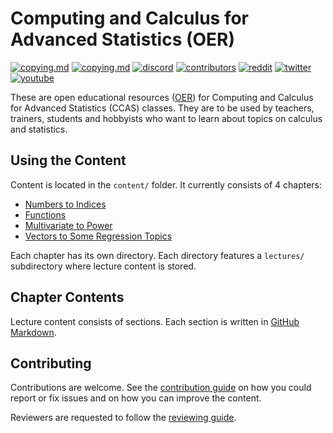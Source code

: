 # Computing and Calculus for Advanced Statistics (OER)

[![copying.md](https://img.shields.io/static/v1?label=license&message=CCBY-SA4.0&color=%23385177)](https://github.com/open-education-hub/ccas/blob/master/COPYING.md)
[![copying.md](https://img.shields.io/static/v1?label=license&message=BSD-3-clause&color=%23385177)](https://github.com/open-education-hub/ccas/blob/master/COPYING.md)
[![discord](https://img.shields.io/badge/users-93-7589D0?logo=discord)](www.bit.ly/OpenEduHub)
[![contributors](https://img.shields.io/github/contributors/open-education-hub/ccas)](https://github.com/open-education-hub/ccas/graphs/contributors)
[![reddit](https://img.shields.io/reddit/subreddit-subscribers/OpenEducationHub?style=social)](https://www.reddit.com/r/OpenEducationHub/)
[![twitter](https://img.shields.io/twitter/url?style=social&url=https%3A%2F%2Ftwitter.com%2FOpenEduHub)](https://twitter.com/OpenEduHub)
[![youtube](https://img.shields.io/youtube/channel/views/UCumS6d-kaVXreY46eZLtEvA?style=social)](https://www.youtube.com/@OpenEduHub/)

These are open educational resources ([OER](https://en.wikipedia.org/wiki/Open_educational_resources)) for Computing and Calculus for Advanced Statistics (CCAS) classes.
They are to be used by teachers, trainers, students and hobbyists who want to learn about topics on calculus and statistics.

## Using the Content

Content is located in the `content/` folder.
It currently consists of 4 chapters:

* [Numbers to Indices](chapters/numbers-to-indices/)
* [Functions](chapters/functions/)
* [Multivariate to Power](chapters/multivariate-to-power/)
* [Vectors to Some Regression Topics](chapters/vectors-matrix-ops/)

Each chapter has its own directory.
Each directory features a `lectures/` subdirectory where lecture content is stored.

## Chapter Contents

Lecture content consists of sections.
Each section is written in [GitHub Markdown](https://guides.github.com/features/mastering-markdown/).

## Contributing

Contributions are welcome.
See the [contribution guide](CONTRIBUTING.md) on how you could report or fix issues and on how you can improve the content.

Reviewers are requested to follow the [reviewing guide](REVIEWING.md).
